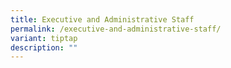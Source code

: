```yaml
---
title: Executive and Administrative Staff
permalink: /executive-and-administrative-staff/
variant: tiptap
description: ""
---
```


